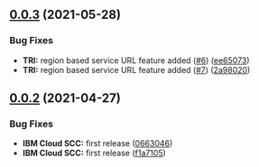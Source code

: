 ## [0.0.3](https://github.com/ibm-cloud-security/scc-node-sdk/compare/v0.0.2...v0.0.3) (2021-05-28)


### Bug Fixes

* **TRI:** region based service URL feature added ([#6](https://github.com/ibm-cloud-security/scc-node-sdk/issues/6)) ([ee65073](https://github.com/ibm-cloud-security/scc-node-sdk/commit/ee65073d0e7bfd43ce5ac3e74d0f73e3fa65a887))
* **TRI:** region based service URL feature added ([#7](https://github.com/ibm-cloud-security/scc-node-sdk/issues/7)) ([2a98020](https://github.com/ibm-cloud-security/scc-node-sdk/commit/2a980202f70cf54a9f6dafc8cd3c525d1f9a55be))

## [0.0.2](https://github.com/ibm-cloud-security/scc-node-sdk/compare/v0.0.1...v0.0.2) (2021-04-27)


### Bug Fixes

* **IBM Cloud SCC:** first release ([0663046](https://github.com/ibm-cloud-security/scc-node-sdk/commit/0663046528cfe7564e00fbfc423f8f10a28bc218))
* **IBM Cloud SCC:** first release ([f1a7105](https://github.com/ibm-cloud-security/scc-node-sdk/commit/f1a7105f94627f6ea48b21d92e09bdcd1f8ba854))
